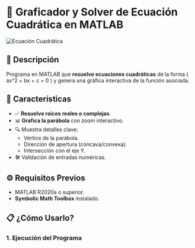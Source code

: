 # 🚀 Graficador y Solver de Ecuación Cuadrática en MATLAB

![Ecuación Cuadrática](https://www.onlinemath4all.com/images/quadraticfunctiongraph2.png)

## 📌 Descripción
Programa en MATLAB que **resuelve ecuaciones cuadráticas** de la forma \( ax^2 + bx + c = 0 \) y genera una gráfica interactiva de la función asociada.

## 🌟 Características
- ✅ **Resuelve raíces reales o complejas**.
- 📊 **Grafica la parábola** con zoom interactivo.
- 🔍 Muestra detalles clave:
  - Vértice de la parábola.
  - Dirección de apertura (cóncava/convexa).
  - Intersección con el eje Y.
- 🛠️ Validación de entradas numéricas.

## ⚙️ Requisitos Previos
- MATLAB R2020a o superior.
- **Symbolic Math Toolbox** instalado.

## 📋 ¿Cómo Usarlo?
### 1. Ejecución del Programa